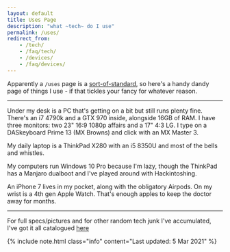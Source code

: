```yaml
---
layout: default
title: Uses Page
description: "what ~tech~ do I use"
permalink: /uses/
redirect_from:
    - /tech/
    - /faq/tech/
    - /devices/
    - /faq/devices/
---
```


Apparently a `/uses` page is a [sort-of-standard](https://uses.tech/), so here's a handy dandy page of things I use - if that tickles your fancy for whatever reason.

---

Under my desk is a PC that's getting on a bit but still runs plenty fine. There's an i7 4790k and a GTX 970 inside, alongside 16GB of RAM. I have three monitors: two 23" 16:9 1080p affairs and a 17" 4:3 LG.
I type on a DASkeyboard Prime 13 (MX Browns) and click with an MX Master 3.

My daily laptop is a ThinkPad X280 with an i5 8350U and most of the bells and whistles.

My computers run Windows 10 Pro because I'm lazy, though the ThinkPad has a Manjaro dualboot and I've played around with Hackintoshing.

An iPhone 7 lives in my pocket, along with the obligatory Airpods. On my wrist is a 4th gen Apple Watch. That's enough apples to keep the doctor away for months.

---

For full specs/pictures and for other random tech junk I've accumulated, I've got it all catalogued [here](https://wiki.fishys.space/doku.php?id=d)

{% include note.html class="info" content="Last updated: 5 Mar 2021" %}
